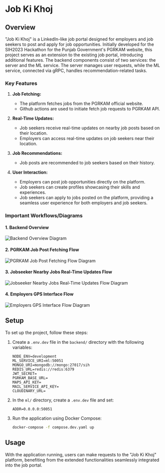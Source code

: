 # Job Ki Khoj

## Overview

"Job Ki Khoj" is a LinkedIn-like job portal designed for employers and job seekers to post and apply for job opportunities. Initially developed for the SIH2023 Hackathon for the Punjab Government's PGRKAM website, this project serves as an extension to the existing job portal, introducing additional features. The backend components consist of two services: the server and the ML service. The server manages user requests, while the ML service, connected via gRPC, handles recommendation-related tasks.

### Key Features

1. **Job Fetching:**
   - The platform fetches jobs from the PGRKAM official website.
   - Github actions are used to initiate fetch job requests to PGRKAM API.

2. **Real-Time Updates:**
   - Job seekers receive real-time updates on nearby job posts based on their location.
   - Employers can access real-time updates on job seekers near their location.

3. **Job Recommendations:**
   - Job posts are recommended to job seekers based on their history.

4. **User Interaction:**
   - Employers can post job opportunities directly on the platform.
   - Job seekers can create profiles showcasing their skills and experiences.
   - Job seekers can apply to jobs posted on the platform, providing a seamless user experience for both employers and job seekers.

### Important Workflows/Diagrams

#### 1. Backend Overview

![Backend Overview Diagram](https://github.com/Job-Ki-Khoj-Smart-India-Hackathon-2023/backend-monorepo/assets/95378716/c3b7e2b0-d538-4017-bea2-9cf9f939e872)

#### 2. PGRKAM Job Post Fetching Flow

![PGRKAM Job Post Fetching Flow Diagram](https://github.com/Job-Ki-Khoj-Smart-India-Hackathon-2023/backend-monorepo/assets/95378716/1e076ad0-30a4-48dd-a75e-f80e50540e77)

#### 3. Jobseeker Nearby Jobs Real-Time Updates Flow

![Jobseeker Nearby Jobs Real-Time Updates Flow Diagram](https://github.com/Job-Ki-Khoj-Smart-India-Hackathon-2023/backend-monorepo/assets/95378716/51a31898-39d9-411a-9538-0db379dcbb55)

#### 4. Employers GPS Interface Flow

![Employers GPS Interface Flow Diagram](https://github.com/Job-Ki-Khoj-Smart-India-Hackathon-2023/backend-monorepo/assets/95378716/9bacb7b0-6f29-4a3b-83d1-684cb1e0fdb4)

## Setup

To set up the project, follow these steps:

1. Create a `.env.dev` file in the `backend/` directory with the following variables:

   ```env
   NODE_ENV=development
   ML_SERVICE_URI=ml:50051
   MONGO_URI=mongodb://mongo:27017/sih
   REDIS_URL=redis://redis:6379
   JWT_SECRET=
   PGRKAM_BASE_URL=
   MAPS_API_KEY=
   MAIL_SERVICE_API_KEY=
   CLOUDINARY_URL=
   ```

2. In the `ml/` directory, create a `.env.dev` file and set:

   ```env
   ADDR=0.0.0.0:50051
   ```

3. Run the application using Docker Compose:

   ```bash
   docker-compose -f compose.dev.yaml up
   ```

## Usage

With the application running, users can make requests to the "Job Ki Khoj" platform, benefiting from the extended functionalities seamlessly integrated into the job portal.


